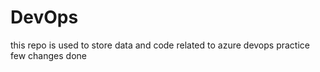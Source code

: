 # DevOps
this repo is used to store data and code related to azure devops practice
few changes done
